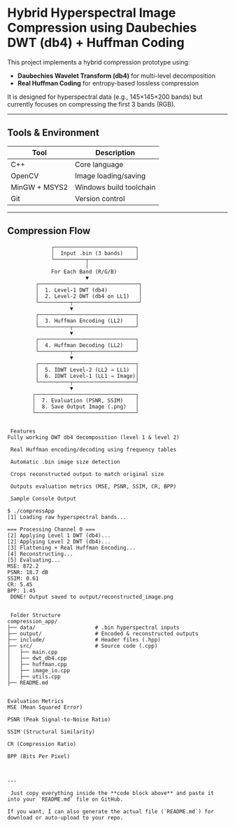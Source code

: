 # Hybrid Hyperspectral Image Compression using Daubechies DWT (db4) + Huffman Coding

This project implements a hybrid compression prototype using:
- **Daubechies Wavelet Transform (db4)** for multi-level decomposition
- **Real Huffman Coding** for entropy-based lossless compression

It is designed for hyperspectral data (e.g., 145×145×200 bands) but currently focuses on compressing the first 3 bands (RGB).

---

## Tools & Environment

| Tool           | Description               |
|----------------|---------------------------|
| C++            | Core language             |
| OpenCV         | Image loading/saving      |
| MinGW + MSYS2  | Windows build toolchain   |
| Git            | Version control           |

---

## Compression Flow

```text
              ┌──────────────────────────┐
              │  Input .bin (3 bands)    │
              └──────────┬───────────────┘
                         │
              For Each Band (R/G/B)
                         ▼
         ┌────────────────────────────────┐
         │  1. Level-1 DWT (db4)          │
         │  2. Level-2 DWT (db4 on LL1)   │
         └──────────┬─────────────────────┘
                    ▼
         ┌───────────────────────────────┐
         │  3. Huffman Encoding (LL2)    │
         └──────────┬────────────────────┘
                    ▼
         ┌───────────────────────────────┐
         │  4. Huffman Decoding (LL2)    │
         └──────────┬────────────────────┘
                    ▼
         ┌───────────────────────────────┐
         │  5. IDWT Level-2 (LL2 → LL1)  │
         │  6. IDWT Level-1 (LL1 → Image)│
         └──────────┬────────────────────┘
                    ▼
        ┌────────────────────────────────┐
        │  7. Evaluation (PSNR, SSIM)    │
        │  8. Save Output Image (.png)   │
        └────────────────────────────────┘


 Features
Fully working DWT db4 decomposition (level 1 & level 2)

 Real Huffman encoding/decoding using frequency tables

 Automatic .bin image size detection

 Crops reconstructed output to match original size

 Outputs evaluation metrics (MSE, PSNR, SSIM, CR, BPP)

 Sample Console Output

$ ./compressApp
[1] Loading raw hyperspectral bands...

=== Processing Channel 0 ===
[2] Applying Level 1 DWT (db4)...
[2] Applying Level 2 DWT (db4)...
[3] Flattening + Real Huffman Encoding...
[4] Reconstructing...
[5] Evaluating...
MSE: 872.2
PSNR: 18.7 dB
SSIM: 0.61
CR: 5.45
BPP: 1.45
 DONE! Output saved to output/reconstructed_image.png


 Folder Structure
compression_app/
├── data/                   # .bin hyperspectral inputs
├── output/                 # Encoded & reconstructed outputs
├── include/                # Header files (.hpp)
├── src/                    # Source code (.cpp)
│   ├── main.cpp
│   ├── dwt_db4.cpp
│   ├── huffman.cpp
│   ├── image_io.cpp
│   ├── utils.cpp
├── README.md


Evaluation Metrics
MSE (Mean Squared Error)

PSNR (Peak Signal-to-Noise Ratio)

SSIM (Structural Similarity)

CR (Compression Ratio)

BPP (Bits Per Pixel)



---

 Just copy everything inside the **code block above** and paste it into your `README.md` file on GitHub.

If you want, I can also generate the actual file (`README.md`) for download or auto-upload to your repo.





